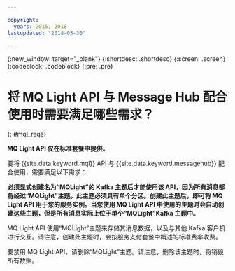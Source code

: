 ```yaml
---

copyright:
  years: 2015, 2018
lastupdated: "2018-05-30"

---
```


{:new_window: target="_blank"}
{:shortdesc: .shortdesc}
{:screen: .screen}
{:codeblock: .codeblock}
{:pre: .pre}

# 将 MQ Light API 与 Message Hub 配合使用时需要满足哪些需求？
{: #mql_reqs}

**MQ Light API 仅在标准套餐中提供。**
<br/>

要将 {{site.data.keyword.mql}} API 与 {{site.data.keyword.messagehub}} 配合使用，需要满足以下需求： 

**必须显式创建名为“MQLight”的 Kafka 主题后才能使用该 API，因为所有消息都将经过“MQLight”主题。此主题必须具有单个分区。创建此主题后，即可将 MQ Light API 用于您的服务实例。当您使用 MQ Light API 中使用的主题时会自动创建这些主题，但是所有消息实际上位于单个“MQLight”Kafka 主题中。** 

MQ Light API 使用“MQLight”主题来存储其消息数据，以及与其他 Kafka 客户机进行交互。请注意，创建此主题时，会按服务支付套餐中概述的标准费率收费。

要禁用 MQ Light API，请删除“MQLight”主题。请注意，删除该主题时，将销毁所有数据。
